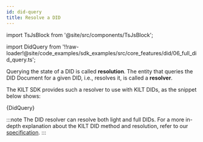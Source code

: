 ```yaml
---
id: did-query
title: Resolve a DID
---
```


import TsJsBlock from '@site/src/components/TsJsBlock';

import DidQuery from '!!raw-loader!@site/code_examples/sdk_examples/src/core_features/did/06_full_did_query.ts';

Querying the state of a DID is called **resolution**.
The entity that queries the DID Document for a given DID, i.e., resolves it, is called a **resolver**.

The KILT SDK provides such a resolver to use with KILT DIDs, as the snippet below shows:

<TsJsBlock>
  {DidQuery}
</TsJsBlock>

:::note
The DID resolver can resolve both light and full DIDs.
For a more in-depth explanation about the KILT DID method and resolution, refer to our [specification](https://github.com/KILTprotocol/spec-kilt-did).
:::
